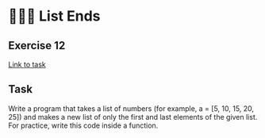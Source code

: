 # :briefcase::briefcase::briefcase: List Ends 
## Exercise 12 
[Link to task](https://www.practicepython.org/exercise/2014/04/25/12-list-ends.html)
## Task
Write a program that takes a list of numbers (for example, a = [5, 10, 15, 20, 25])
and makes a new list of only the first and last elements of the given list. 
For practice, write this code inside a function.
